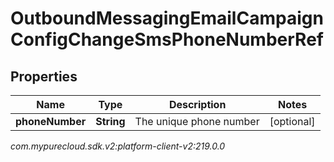 # OutboundMessagingEmailCampaignConfigChangeSmsPhoneNumberRef


## Properties

| Name | Type | Description | Notes |
| ------------ | ------------- | ------------- | ------------- |
| **phoneNumber** | **String** | The unique phone number |  [optional] |




_com.mypurecloud.sdk.v2:platform-client-v2:219.0.0_
